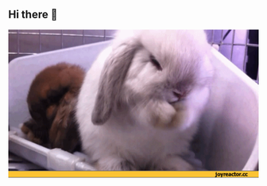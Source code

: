 ## Hi there 👋

<img src= "https://github.com/YuliaPolohina/YuliaPolohina/blob/main/кролики-песочница-гифки-милота-679726.gif" alt= "The Unlimited" width="600">
